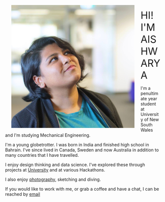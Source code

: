 <img src="upme.jpg" alt="my photo" width="400" height="400" align="left" hspace="20">

<font size = "6"> HI! I'M AISHWARYA </font>

I'm a penultimate year student at University of New South Wales and I'm studying Mechanical Engineering.

I'm a young globetrotter.
I was born in India and finished high school in Bahrain. I've since lived in Canada, Sweden and now Australia in addition to many countries that I have travelled.

I enjoy design thinking and data science.
I've explored these through projects at [University](https://goo.gl/NUzUTC) and at various Hackathons.

I also enjoy [photography](https://500px.com/aishwaryasahu), sketching and diving.

If you would like to work with me, or grab a coffee and have a chat, I can be reached by <a href="mailto:aishwarya.s@live.com">email</a>
